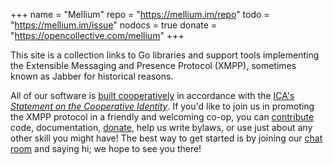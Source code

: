+++
name   = "Mellium"
repo     = "https://mellium.im/repo"
todo     = "https://mellium.im/issue"
nodocs = true
donate = "https://opencollective.com/mellium"
+++

This site is a collection links to Go libraries and support tools implementing
the Extensible Messaging and Presence Protocol (XMPP), sometimes known as Jabber
for historical reasons.

All of our software is [built cooperatively][governance] in accordance with the
[ICA's][ICA] [_Statement on the Cooperative Identity_][statement].
If you'd like to join us in promoting the XMPP protocol in a friendly and
welcoming co-op, you can [contribute] code, documentation, [donate], help us
write bylaws, or use just about any other skill you might have!
The best way to get started is by joining our [chat room] and saying hi; we hope
to see you there!

[governance]: /governance
[ICA]: https://www.ica.coop
[statement]: https://www.ica.coop/en/cooperatives/cooperative-identity
[contribute]: /docs/CONTRIBUTING
[donate]: https://opencollective.com/mellium
[chat room]: https://mellium.chat/
